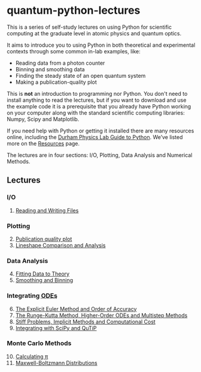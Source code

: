 quantum-python-lectures
=======================

This is a series of self-study lectures on using Python for scientific 
computing at the graduate level in atomic physics and quantum optics.

It aims to introduce you to using Python in both theoretical and experimental contexts through some common in-lab examples, like: 

- Reading data from a photon counter
- Binning and smoothing data
- Finding the steady state of an open quantum system
- Making a publication-quality plot

This is **not** an introduction to programming nor Python. You don't need to install anything to read the lectures, but if you want to download and use the example code it is a prerequisite that you already have Python working on your computer along with the standard scientific computing libraries: Numpy, Scipy and Matplotlib.

If you need help with Python or getting it installed there are many resources online, including the <a href="http://labs.physics.dur.ac.uk/computing/resources/python.php">Durham Physics Lab Guide to Python</a>. We&rsquo;ve listed more on the <a href="{{ site.baseurl }}/resources/">Resources</a> page.

The lectures are in four sections: I/O, Plotting, Data Analysis and Numerical Methods. 

## Lectures

### I/O

  <ol>
   <li><a href="http://nbviewer.ipython.org/urls/github.com/tommyogden/quantum-python-lectures/blob/master/1_Reading-and-Writing-Files.ipynb">Reading and Writing Files</a></li>
  </ol>

### Plotting

  <ol start="2">
    <li><a href="http://nbviewer.ipython.org/urls/github.com/tommyogden/quantum-python-lectures/blob/master/2_Publication-Quality-Plot.ipynb">Publication quality plot</a></li>
    <li><a href="http://nbviewer.ipython.org/urls/github.com/tommyogden/quantum-python-lectures/blob/master/3_Lineshape-Comparison-and-Analysis.ipynb">Lineshape Comparison and Analysis</a></li>
  </ol>

### Data Analysis

  <ol start="4">
    <li><a href="http://nbviewer.ipython.org/urls/github.com/tommyogden/quantum-python-lectures/blob/master/4_Fitting-Data-to-Theory.ipynb">Fitting Data to Theory</a></li>
    <li><a href="http://nbviewer.ipython.org/urls/github.com/tommyogden/quantum-python-lectures/blob/master/5_Smoothing-and-Binning-Data.ipynb">Smoothing and Binning</a></li>
  </ol>

### Integrating <abbr title="Ordinary Differential Equations">ODEs</abbr>

  <ol start="6">
    <li><a href="http://nbviewer.ipython.org/urls/github.com/tommyogden/quantum-python-lectures/blob/master/6_The-Explicit-Euler-Method-and-Order-of-Accuracy.ipynb">The Explicit Euler Method and Order of Accuracy</a></li>
    <li><a href="http://nbviewer.ipython.org/urls/github.com/tommyogden/quantum-python-lectures/blob/master/7_The-Runge-Kutta-Method-Higher-Order-ODEs-and-Multistep-Methods.ipynb">The Runge-Kutta Method, Higher-Order ODEs and Multistep Methods</a></li>
    <li><a href="http://nbviewer.ipython.org/urls/github.com/tommyogden/quantum-python-lectures/blob/master/8_Stiff-Problems-Implicit-Methods-and-Computational-Cost.ipynb">Stiff Problems, Implicit Methods and Computational Cost</a></li>
    <li><a href="http://nbviewer.ipython.org/urls/github.com/tommyogden/quantum-python-lectures/blob/master/9_Integrating-with-SciPy-and-QuTiP.ipynb">Integrating with SciPy and QuTiP</a></li>
  </ol>

  ### Monte Carlo Methods

  <ol start="10">
    <li><a href="http://nbviewer.ipython.org/urls/github.com/tommyogden/quantum-python-lectures/blob/master/10_Monte-Carlo-Calculating-Pi.ipynb">Calculating π</a></li>
    <li><a href="http://nbviewer.ipython.org/urls/github.com/tommyogden/quantum-python-lectures/blob/master/11_Monte-Carlo-Maxwell-Boltzmann-Distributions.ipynb">Maxwell-Boltzmann Distributions</a></li>
  </ol>